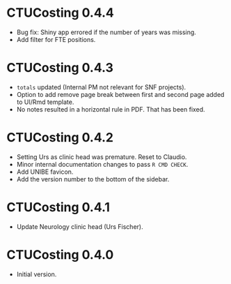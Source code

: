 # CTUCosting 0.4.4

* Bug fix: Shiny app errored if the number of years was missing.
* Add filter for FTE positions. 

# CTUCosting 0.4.3

* `totals` updated (Internal PM not relevant for SNF projects).
* Option to add remove page break between first and second page added to UI/Rmd template.
* No notes resulted in a horizontal rule in PDF. That has been fixed.

# CTUCosting 0.4.2

* Setting Urs as clinic head was premature. Reset to Claudio.
* Minor internal documentation changes to pass `R CMD CHECK`.
* Add UNIBE favicon.
* Add the version number to the bottom of the sidebar.

# CTUCosting 0.4.1

* Update Neurology clinic head (Urs Fischer).

# CTUCosting 0.4.0

* Initial version.
